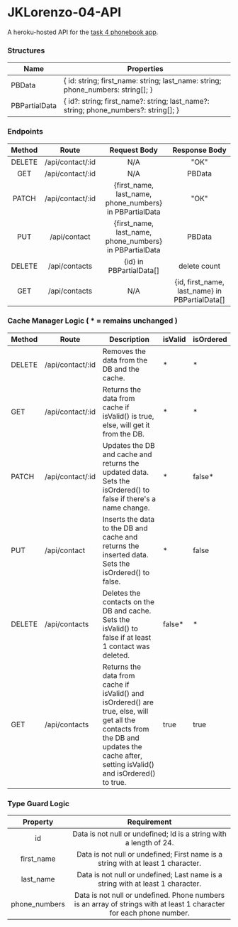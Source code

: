 # JKLorenzo-04-API
A heroku-hosted API for the [task 4 phonebook app](https://github.com/AY2020-2021-CpE-OJT/JKLorenzo-04-APP).

### Structures

| Name          	| Properties                                                                              	|
|---------------	|-----------------------------------------------------------------------------------------	|
| PBData        	| {  id: string;  first_name: string;  last_name: string;  phone_numbers: string[]; }     	|
| PBPartialData 	| {  id?: string;  first_name?: string;  last_name?: string;  phone_numbers?: string[]; } 	|


### Endpoints

| Method 	|       Route      	|                       Request Body                      	|                  Response Body                 	|
|:------:	|:----------------:	|:-------------------------------------------------------:	|:----------------------------------------------:	|
| DELETE 	| /api/contact/:id 	|                           N/A                           	|                      "OK"                      	|
|   GET  	| /api/contact/:id 	|                           N/A                           	|                     PBData                     	|
|  PATCH 	| /api/contact/:id 	| {first_name, last_name, phone_numbers} in PBPartialData 	|                      "OK"                      	|
|   PUT  	|   /api/contact   	| {first_name, last_name, phone_numbers} in PBPartialData 	|                     PBData                     	|
| DELETE 	|   /api/contacts  	|                 {id} in PBPartialData[]                 	|                  delete count                  	|
|   GET  	|   /api/contacts  	|                           N/A                           	| {id, first_name, last_name} in PBPartialData[] 	|


### Cache Manager Logic ( * = remains unchanged )

| Method 	| Route            	| Description                                                                                                                                                                            	| isValid 	| isOrdered 	|
|--------	|------------------	|----------------------------------------------------------------------------------------------------------------------------------------------------------------------------------------	|---------	|-----------	|
| DELETE 	| /api/contact/:id 	| Removes the data from the DB and the cache.                                                                                                                                            	| *       	| *         	|
| GET    	| /api/contact/:id 	| Returns the data from cache if isValid() is true, else, will get it from the DB.                                                                                                       	| *       	| *         	|
| PATCH  	| /api/contact/:id 	| Updates the DB and cache and returns the updated data. Sets the isOrdered() to false if there's a name change.                                                                         	| *       	| false*    	|
| PUT    	| /api/contact     	| Inserts the data to the DB and cache and returns the inserted data. Sets the isOrdered() to false.                                                                                     	| *       	| false     	|
| DELETE 	| /api/contacts    	| Deletes the contacts on the DB and cache. Sets the isValid() to false if at least 1 contact was deleted.                                                                               	| false*  	| *         	|
| GET    	| /api/contacts    	| Returns the data from cache if isValid() and isOrdered() are true, else, will get all the contacts from the DB and updates the cache after, setting isValid() and isOrdered() to true. 	| true    	| true      	|

### Type Guard Logic

|    Property   	|                                                      Requirement                                                     	|
|:-------------:	|:--------------------------------------------------------------------------------------------------------------------:	|
|       id      	|                          Data is not null or undefined; Id is a string with a length of 24.                          	|
|   first_name  	|                   Data is not null or undefined; First name is a string with at least 1 character.                   	|
|   last_name   	|                    Data is not null or undefined; Last name is a string with at least 1 character.                   	|
| phone_numbers 	| Data is not null or undefined. Phone numbers is an array of strings with at least 1 character for each phone number. 	|
